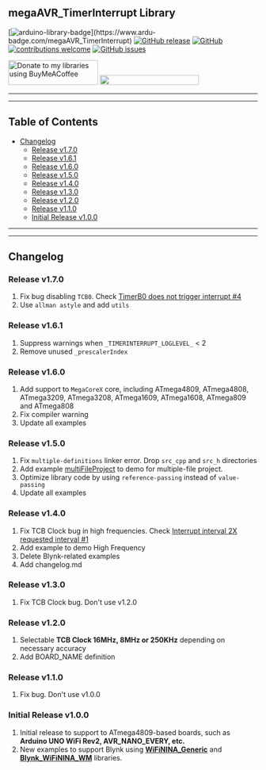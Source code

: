 ## megaAVR_TimerInterrupt Library

[![arduino-library-badge](https://www.ardu-badge.com/badge/megaAVR_TimerInterrupt.svg?)](https://www.ardu-badge.com/megaAVR_TimerInterrupt)
[![GitHub release](https://img.shields.io/github/release/khoih-prog/megaAVR_TimerInterrupt.svg)](https://github.com/khoih-prog/megaAVR_TimerInterrupt/releases)
[![GitHub](https://img.shields.io/github/license/mashape/apistatus.svg)](https://github.com/khoih-prog/megaAVR_TimerInterrupt/blob/master/LICENSE)
[![contributions welcome](https://img.shields.io/badge/contributions-welcome-brightgreen.svg?style=flat)](#Contributing)
[![GitHub issues](https://img.shields.io/github/issues/khoih-prog/megaAVR_TimerInterrupt.svg)](http://github.com/khoih-prog/megaAVR_TimerInterrupt/issues)

<a href="https://www.buymeacoffee.com/khoihprog6" title="Donate to my libraries using BuyMeACoffee"><img src="https://cdn.buymeacoffee.com/buttons/v2/default-yellow.png" alt="Donate to my libraries using BuyMeACoffee" style="height: 50px !important;width: 181px !important;" ></a>
<a href="https://www.buymeacoffee.com/khoihprog6" title="Donate to my libraries using BuyMeACoffee"><img src="https://img.shields.io/badge/buy%20me%20a%20coffee-donate-orange.svg?logo=buy-me-a-coffee&logoColor=FFDD00" style="height: 20px !important;width: 200px !important;" ></a>

---
---

## Table of Contents

* [Changelog](#changelog)
  * [Release v1.7.0](#release-v170)
  * [Release v1.6.1](#release-v161)
  * [Release v1.6.0](#release-v160)
  * [Release v1.5.0](#release-v150)
  * [Release v1.4.0](#release-v140)
  * [Release v1.3.0](#release-v130)
  * [Release v1.2.0](#release-v120)
  * [Release v1.1.0](#release-v110)
  * [Initial Release v1.0.0](#initial-release-v100)

---
---

## Changelog

### Release v1.7.0

1. Fix bug disabling `TCB0`. Check [TimerB0 does not trigger interrupt #4](https://github.com/khoih-prog/megaAVR_TimerInterrupt/issues/4)
2. Use `allman astyle` and add `utils`

### Release v1.6.1

1. Suppress warnings when `_TIMERINTERRUPT_LOGLEVEL_` < 2
2. Remove unused `_prescalerIndex`

### Release v1.6.0

1. Add support to `MegaCoreX` core, including ATmega4809, ATmega4808, ATmega3209, ATmega3208, ATmega1609, ATmega1608, ATmega809 and ATmega808
2. Fix compiler warning
3. Update all examples

### Release v1.5.0

1. Fix `multiple-definitions` linker error. Drop `src_cpp` and `src_h` directories
2. Add example [multiFileProject](examples/multiFileProject) to demo for multiple-file project.
3. Optimize library code by using `reference-passing` instead of `value-passing`
4. Update all examples

### Release v1.4.0

1. Fix TCB Clock bug in high frequencies. Check [Interrupt interval 2X requested interval #1](https://github.com/khoih-prog/megaAVR_TimerInterrupt/issues/1)
2. Add example to demo High Frequency
3. Delete Blynk-related examples
4. Add changelog.md

### Release v1.3.0

1. Fix TCB Clock bug. Don't use v1.2.0


### Release v1.2.0

1. Selectable **TCB Clock 16MHz, 8MHz or 250KHz** depending on necessary accuracy
2. Add BOARD_NAME definition

### Release v1.1.0

1. Fix bug. Don't use v1.0.0

### Initial Release v1.0.0

1. Initial release to support to ATmega4809-based boards, such as **Arduino UNO WiFi Rev2, AVR_NANO_EVERY, etc.**
2. New examples to support Blynk using [**WiFiNINA_Generic**](https://github.com/khoih-prog/WiFiNINA_Generic) and [**Blynk_WiFiNINA_WM**](https://github.com/khoih-prog/Blynk_WiFiNINA_WM) libraries.


